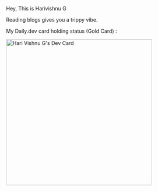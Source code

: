Hey, This is Harivishnu G

Reading blogs gives you a trippy vibe.

My Daily.dev card holding status (Gold Card) :

<a href="https://app.daily.dev/harivishnug"><img src="https://api.daily.dev/devcards/2e3b120cf207477aa2554c7b037a022b.png?r=iy4" width="400" alt="Hari Vishnu G's Dev Card"/></a>
